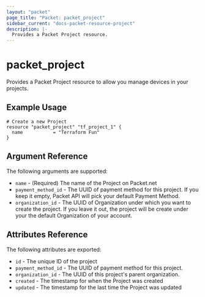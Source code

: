```yaml
---
layout: "packet"
page_title: "Packet: packet_project"
sidebar_current: "docs-packet-resource-project"
description: |-
  Provides a Packet Project resource.
---
```


# packet\_project

Provides a Packet Project resource to allow you manage devices
in your projects.

## Example Usage

```hcl
# Create a new Project
resource "packet_project" "tf_project_1" {
  name           = "Terraform Fun"
}
```

## Argument Reference

The following arguments are supported:

* `name` - (Required) The name of the Project on Packet.net
* `payment_method_id` - The UUID of payment method for this project. If you keep it empty, Packet API will pick your default Payment Method.
* `organization_id` - The UUID of Organization under which you want to create the project. If you leave it out, the project will be create under your the default Organization of your account.

## Attributes Reference

The following attributes are exported:

* `id` - The unique ID of the project
* `payment_method_id` - The UUID of payment method for this project.
* `organization_id` - The UUID of this project's parent organization.
* `created` - The timestamp for when the Project was created
* `updated` - The timestamp for the last time the Project was updated
